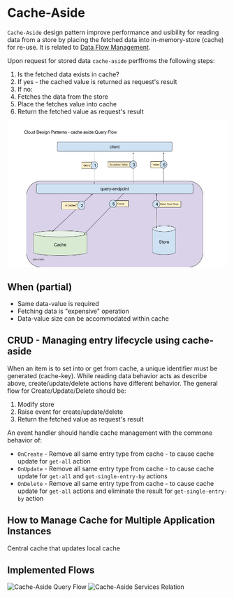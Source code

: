 # Cache-Aside
`Cache-Aside` design pattern improve performance and usibility for reading data from a store by placing the fetched data into in-memory-store (cache) for re-use.
It is related to [Data Flow Management](../README.md#data-flow-management).

Upon request for stored data `cache-aside` perffroms the following steps:
1. Is the fetched data exists in cache?
2. If yes - the cached value is returned as request's result
3. If no:
4. Fetches the data from the store
5. Place the fetches value into cache
6. Return the fetched value as request's result

![Cache-Aside Command Flow](../images/cache-aside/general_flow.jpg)

## When (partial)
* Same data-value is required
* Fetching data is "expensive" operation
* Data-value size can be accommodated within cache 

## CRUD - Managing entry lifecycle using cache-aside
When an item is to set into or get from cache, a unique identifier must be generated (cache-key).
While reading data behavior acts as describe above, create/update/delete actions have different behavior.
The general flow for Create/Update/Delete should be:
1. Modify store
2. Raise event for create/update/delete
3. Return the fetched value as request's result

An event handler should handle cache management with the commone behavior of:
* `OnCreate` - Remove all same entry type from cache - to cause cache update for `get-all` action
* `OnUpdate` - Remove all same entry type from cache - to cause cache update for `get-all` and `get-single-entry-by` actions
* `OnDelete` - Remove all same entry type from cache - to cause cache update for `get-all` actions and eliminate the result for `get-single-entry-by` action

## How to Manage Cache for Multiple Application Instances
Central cache that updates local cache

## Implemented Flows
![Cache-Aside Query Flow](../images/cache-aside/query_flow.jpg)
![Cache-Aside Services Relation](../images/cache-aside/services_relation.jpg)
